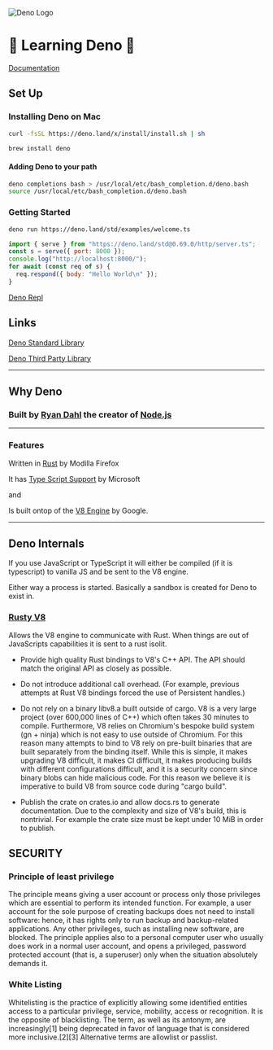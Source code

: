 ![Deno Logo](https://upload.wikimedia.org/wikipedia/commons/thumb/8/84/Deno.svg/1200px-Deno.svg.png)

# 🦕 Learning Deno 🦕

[Documentation](https://deno.land/manual/)

## Set Up

### Installing Deno on Mac

```bash
curl -fsSL https://deno.land/x/install/install.sh | sh
```

```bash
brew install deno
```

#### Adding Deno to your path

```bash
deno completions bash > /usr/local/etc/bash_completion.d/deno.bash
source /usr/local/etc/bash_completion.d/deno.bash
```

### Getting Started

```bash
deno run https://deno.land/std/examples/welcome.ts
```

```javascript
import { serve } from "https://deno.land/std@0.69.0/http/server.ts";
const s = serve({ port: 8000 });
console.log("http://localhost:8000/");
for await (const req of s) {
  req.respond({ body: "Hello World\n" });
}
```

[Deno Repl](https://repl.it/languages/deno%23index.ts)

## Links

[Deno Standard Library](https://deno.land/std@0.69.0)

[Deno Third Party Library](https://deno.land/x)

---

## Why Deno 

### Built by [Ryan Dahl](https://github.com/ry) the creator of [Node.js](https://nodejs.org/en/)

---

### Features

Written in [Rust](https://www.rust-lang.org/) by Modilla Firefox

It has [Type Script Support](https://www.typescriptlang.org/) by Microsoft

and 

Is built ontop of the [V8 Engine](https://v8.dev/) by Google.

---

## Deno Internals 

If you use JavaScript or TypeScript it will either be compiled (if it is typescript) to vanilla JS and be sent to the V8 engine. 

Either way a process is started. Basically a sandbox is created for Deno to exist in. 

### [Rusty V8](https://github.com/denoland/rusty_v8)

Allows the V8 engine to communicate with Rust. When things are out of JavaScripts capabilities it is sent to a rust isolit. 

* Provide high quality Rust bindings to V8's C++ API. The API should match the original API as closely as possible.

* Do not introduce additional call overhead. (For example, previous attempts at Rust V8 bindings forced the use of Persistent handles.)

* Do not rely on a binary libv8.a built outside of cargo. V8 is a very large project (over 600,000 lines of C++) which often takes 30 minutes to compile. Furthermore, V8 relies on Chromium's bespoke build system (gn + ninja) which is not easy to use outside of Chromium. For this reason many attempts to bind to V8 rely on pre-built binaries that are built separately from the binding itself. While this is simple, it makes upgrading V8 difficult, it makes CI difficult, it makes producing builds with different configurations difficult, and it is a security concern since binary blobs can hide malicious code. For this reason we believe it is imperative to build V8 from source code during "cargo build".

* Publish the crate on crates.io and allow docs.rs to generate documentation. Due to the complexity and size of V8's build, this is nontrivial. For example the crate size must be kept under 10 MiB in order to publish.


## SECURITY

### Principle of least privilege

The principle means giving a user account or process only those privileges which are essential to perform its intended function. For example, a user account for the sole purpose of creating backups does not need to install software: hence, it has rights only to run backup and backup-related applications. Any other privileges, such as installing new software, are blocked. The principle applies also to a personal computer user who usually does work in a normal user account, and opens a privileged, password protected account (that is, a superuser) only when the situation absolutely demands it.


### White Listing

Whitelisting is the practice of explicitly allowing some identified entities access to a particular privilege, service, mobility, access or recognition. It is the opposite of blacklisting. The term, as well as its antonym, are increasingly[1] being deprecated in favor of language that is considered more inclusive.[2][3] Alternative terms are allowlist or passlist.


